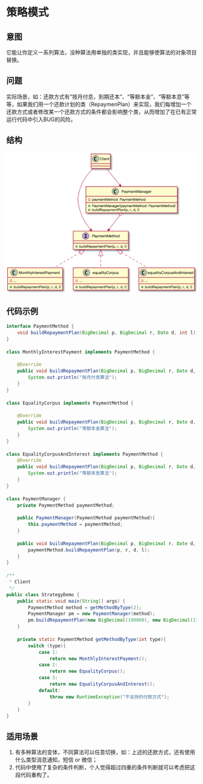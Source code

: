 # 策略模式
## 意图
它能让你定义一系列算法，没种算法用单独的类实现，并且能够使算法的对象项目替换。

## 问题
实际场景，如：还款方式有“按月付息，到期还本”、“等额本金”、“等额本息”等等，如果我们用一个还款计划的类（RepaymenPlan）来实现，我们每增加一个还款方式或者修改某一个还款方式的条件都会影响整个类，从而增加了在已有正常运行代码中引入BUG的风险。

## 结构
![picture 6](img/060a0d1cedf9dc179bc47209e196ddeeba73d39cdf578828768e6af70bb0a712.png)  

## 代码示例
```Java
interface PaymentMethod {
    void buildRepaymentPlan(BigDecimal p, BigDecimal r, Date d, int l);
}

class MonthlyInterestPayment implements PaymentMethod {

    @Override
    public void buildRepaymentPlan(BigDecimal p, BigDecimal r, Date d, int l) {
        System.out.println("按月付息算法");
    }
}

class EqualityCorpus implements PaymentMethod {

    @Override
    public void buildRepaymentPlan(BigDecimal p, BigDecimal r, Date d, int l) {
        System.out.println("等额本金算法");
    }
}

class EqualityCorpusAndInterest implements PaymentMethod {
    @Override
    public void buildRepaymentPlan(BigDecimal p, BigDecimal r, Date d, int l) {
        System.out.println("等额本息算法");
    }
}

class PaymentManager {
    private PaymentMethod paymentMethod;

    public PaymentManager(PaymentMethod paymentMethod){
        this.paymentMethod = paymentMethod;
    }

    public void buildRepaymentPlan(BigDecimal p, BigDecimal r, Date d, int l){
        paymentMethod.buildRepaymentPlan(p, r, d, l);
    }
}

/**
 * Client
 */
public class StrategyDemo {
    public static void main(String[] args) {
        PaymentMethod method = getMethodByType(2);
        PaymentManager pm = new PaymentManager(method);
        pm.buildRepaymentPlan(new BigDecimal(100000), new BigDecimal(13.8), new Date(), 12);
    }

    private static PaymentMethod getMethodByType(int type){
        switch (type){
            case 1:
                return new MonthlyInterestPayment();
            case 2:
                return new EqualityCorpus();
            case 3:
                return new EqualityCorpusAndInterest();
            default:
                throw new RuntimeException("不支持的付款方式");
        }
    }
}
```

## 适用场景
1. 有多种算法的变体，不同算法可以任意切换，如：上述的还款方式，还有使用什么类型消息通知，短信 or 微信；
2. 代码中使用了复杂的条件判断，个人觉得超过四重的条件判断就可以考虑把这段代码重构了。